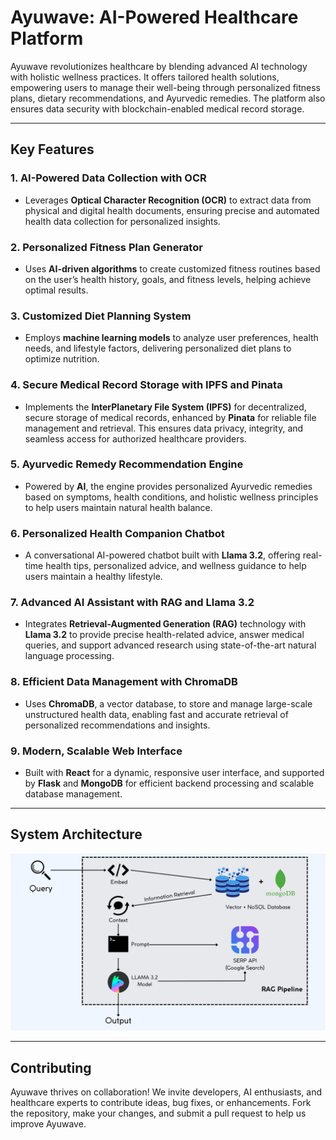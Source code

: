 # **Ayuwave: AI-Powered Healthcare Platform**

Ayuwave revolutionizes healthcare by blending advanced AI technology with holistic wellness practices. It offers tailored health solutions, empowering users to manage their well-being through personalized fitness plans, dietary recommendations, and Ayurvedic remedies. The platform also ensures data security with blockchain-enabled medical record storage.

---

## **Key Features**

### **1. AI-Powered Data Collection with OCR**  
- Leverages **Optical Character Recognition (OCR)** to extract data from physical and digital health documents, ensuring precise and automated health data collection for personalized insights.

### **2. Personalized Fitness Plan Generator**  
- Uses **AI-driven algorithms** to create customized fitness routines based on the user’s health history, goals, and fitness levels, helping achieve optimal results.

### **3. Customized Diet Planning System**  
- Employs **machine learning models** to analyze user preferences, health needs, and lifestyle factors, delivering personalized diet plans to optimize nutrition.

### **4. Secure Medical Record Storage with IPFS and Pinata**  
- Implements the **InterPlanetary File System (IPFS)** for decentralized, secure storage of medical records, enhanced by **Pinata** for reliable file management and retrieval. This ensures data privacy, integrity, and seamless access for authorized healthcare providers.

### **5. Ayurvedic Remedy Recommendation Engine**  
- Powered by **AI**, the engine provides personalized Ayurvedic remedies based on symptoms, health conditions, and holistic wellness principles to help users maintain natural health balance.

### **6. Personalized Health Companion Chatbot**  
- A conversational AI-powered chatbot built with **Llama 3.2**, offering real-time health tips, personalized advice, and wellness guidance to help users maintain a healthy lifestyle.

### **7. Advanced AI Assistant with RAG and Llama 3.2**  
- Integrates **Retrieval-Augmented Generation (RAG)** technology with **Llama 3.2** to provide precise health-related advice, answer medical queries, and support advanced research using state-of-the-art natural language processing.

### **8. Efficient Data Management with ChromaDB**  
- Uses **ChromaDB**, a vector database, to store and manage large-scale unstructured health data, enabling fast and accurate retrieval of personalized recommendations and insights.

### **9. Modern, Scalable Web Interface**  
- Built with **React** for a dynamic, responsive user interface, and supported by **Flask** and **MongoDB** for efficient backend processing and scalable database management.

---

## **System Architecture**

![System Architecture](Swastha.png)

---

## **Contributing**

Ayuwave thrives on collaboration! We invite developers, AI enthusiasts, and healthcare experts to contribute ideas, bug fixes, or enhancements. Fork the repository, make your changes, and submit a pull request to help us improve Ayuwave.
